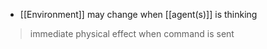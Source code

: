 - [[Environment]] may change when [[agent(s)]] is thinking

>immediate physical effect when command is sent